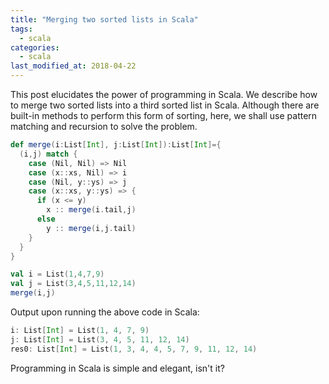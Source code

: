 ```yaml
---
title: "Merging two sorted lists in Scala"
tags: 
  - scala 
categories:
  - scala   
last_modified_at: 2018-04-22
---
```


This post elucidates the power of programming in Scala. We describe how to merge two sorted lists into a third sorted list in Scala. Although there are built-in methods to perform this form of sorting, here, we shall use pattern matching and recursion to solve the problem. 

```scala
def merge(i:List[Int], j:List[Int]):List[Int]={
  (i,j) match {
    case (Nil, Nil) => Nil
	case (x::xs, Nil) => i
	case (Nil, y::ys) => j
	case (x::xs, y::ys) => {
	  if (x <= y)
	    x :: merge(i.tail,j)
	  else
	    y :: merge(i,j.tail)
	}
  }
}

val i = List(1,4,7,9)
val j = List(3,4,5,11,12,14)
merge(i,j)
```

Output upon running the above code in Scala:
```scala
i: List[Int] = List(1, 4, 7, 9)
j: List[Int] = List(3, 4, 5, 11, 12, 14)
res0: List[Int] = List(1, 3, 4, 4, 5, 7, 9, 11, 12, 14)
```

Programming in Scala is simple and elegant, isn't it?
